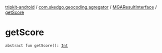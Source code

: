 [tripkit-android](../../index.md) / [com.skedgo.geocoding.agregator](../index.md) / [MGAResultInterface](index.md) / [getScore](./get-score.md)

# getScore

`abstract fun getScore(): `[`Int`](https://kotlinlang.org/api/latest/jvm/stdlib/kotlin/-int/index.html)